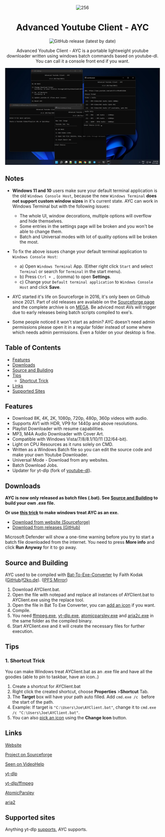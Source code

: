 <div align="center">

![256](https://user-images.githubusercontent.com/60822601/115324256-36724180-a1a7-11eb-929c-c0d1221b7b84.png)

# Advanced Youtube Client - AYC

![GitHub release (latest by date)](https://img.shields.io/github/v/release/adithya-s-sekhar/advanced-youtube-client-ayc?style=paper)

Advanced Youtube Client - AYC is a portable lightweight youtube downloader written using windows batch commands based on youtube-dl.
You can call it a console front end if you want.

![512](https://raw.githubusercontent.com/adithya-s-sekhar/advanced-youtube-client-ayc/main/Screenshots/screens.png)

</div>

## Notes

-  **Windows 11 and 10** users make sure your default terminal application is the old `Windows Console Host`, because the new `Windows Terminal` **does not support custom window sizes** in it's current state.
AYC can work in Windows Terminal but with the following issues:
    - The whole UI, window decorations, multiple options will overflow and hide themselves.
    - Some entries in the settings page will be broken and you won't be able to change them.
    - Batch and Universal modes with lot of quality options will be broken the most.

- To fix the above issues change your default terminal application to `Windows Console Host`: 
    - a) Open `Windows Terminal` App. (Either right click `Start` and select `Terminal` or search for `Terminal` in the start menu).
    - b) Press `Ctrl + ,` (comma) to open **Settings**.
    - c) Change your `Default terminal application` to `Windows Console Host` and click **Save**.
- AYC started it's life on Sourceforge in 2016, it's only been on Github since 2021. Part of old releases are available on the [Sourceforge page](https://sourceforge.net/projects/advanced-youtube-client-ayc/) and the complete archive is on [MEGA](https://mega.nz/folder/HgtFmBxQ#5Qd4j73u_O5CZIomc3S3AQ). Be adviced most AVs will trigger due to early releases being batch scripts compiled to exe's.
-  Some people noticed it won't start as admin? AYC doesn't need admin permissions please open it in a regular folder instead of some where which needs admin permissions. Even a folder on your desktop is fine.

## Table of Contents

- [Features](#features)
- [Downloads](#downloads)
- [Source and Building](#source-and-building)
- [Tips](#tips)
  - [Shortcut Trick](#1-shortcut-trick)
- [Links](#links)
- [Supported Sites](#supported-sites)

## Features

- Download 8K, 4K, 2K, 1080p, 720p, 480p, 360p videos with audio.
- Supports AV1 with HDR, VP9 for 1440p and above resolutions.
- Playlist Downloader with resume capabilities.
- MP3, M4A Audio Downloader with Cover Art.
- Compatible with Windows Vista/7/8/8.1/10/11 (32/64-bit).
- Light on CPU Resources as it runs solely on CMD.
- Written as a Windows Batch file so you can edit the source code and make your own Youtube Downloader.
- Universal Mode - Download from any websites.
- Batch Download Jobs.
- Updater for yt-dlp (fork of [youtube-dl](https://youtube-dl.org)).

## Downloads

**AYC is now only released as batch files (.bat). See [Source and Building](#source-and-building) to build your own .exe file.**

**Or use [this trick](#1-shortcut-trick) to make windows treat AYC as an exe.**

  - [Download from website (Sourceforge)](https://advanced-youtube-client-ayc.sourceforge.io)
  - [Download from releases (GitHub)](https://github.com/adithya-s-sekhar/advanced-youtube-client-ayc/releases) 
  
Microsoft Defender will show a one-time warning before you try to start a batch file downloaded from the internet. You need to press **More info** and click **Run Anyway** for it to go away.

## Source and Building

AYC used to be compiled with [Bat-To-Exe-Converter](https://www.majorgeeks.com/files/details/bat_to_exe_converter.html) by Faith Kodak ([GitHub](https://github.com/99fk)/[f2ko.de](https://f2ko.de/programme/bat-to-exe-converter/)). ([IPFS Mirror](http://ipfs.io/ipfs/QmPBp7wBSC9GukPUcp7LXFCGXBvc2e45PUfWUbCJzuLG65))

1. Download AYClient.bat.
2. Open the file with notepad and replace all instances of AYClient.bat to AYClient.exe using the replace tool.
3. Open the file in Bat To Exe Converter, you can [add an icon](https://github.com/adithya-s-sekhar/advanced-youtube-client-ayc/blob/main/ayc.ico?raw=true) if you want.
4. Compile.
5. You need [ffmpeg.exe](https://github.com/yt-dlp/FFmpeg-Builds/releases), [yt-dlp.exe](https://github.com/yt-dlp/yt-dlp/releases), [atomicparsley.exe](https://github.com/wez/atomicparsley/releases) and [aria2c.exe](https://github.com/aria2/aria2/releases) in the same folder as the compiled binary.
6. Start AYClient.exe and it will create the necessary files for further execution.

## Tips

### 1. Shortcut Trick

You can make Windows treat AYClient.bat as an .exe file and have all the goodies (able to pin to taskbar, have an icon..)
1. Create a shortcut for AYClient.bat
2. Right click the created shortcut, choose **Properties** >**Shortcut** Tab.
3. The **Target** box will have your path auto filled. Add `cmd.exe /c ` before the start of the path.
4. Example: If target is `"C:\Users\Joe\AYClient.bat"`, change it to `cmd.exe /c "C:\Users\Joe\AYClient.bat"`.
5. You can also [pick an icon](https://github.com/adithya-s-sekhar/advanced-youtube-client-ayc/blob/main/ayc.ico?raw=true) using the **Change Icon** button.

## Links

[Website](https://advanced-youtube-client-ayc.sourceforge.io)

[Project on Sourceforge](https://sourceforge.net/projects/advanced-youtube-client-ayc)

[Seen on VideoHelp](https://www.videohelp.com/software/Advanced-Youtube-Client-AYC)

[yt-dlp](https://github.com/yt-dlp/yt-dlp)

[yt-dlp/ffmpeg](https://github.com/yt-dlp/FFmpeg-Builds)

[AtomicParsley](https://github.com/wez/atomicparsley)

[aria2](https://github.com/aria2/aria2)

## Supported sites
Anything yt-dlp [supports](https://github.com/yt-dlp/yt-dlp/blob/master/supportedsites.md), AYC supports.
